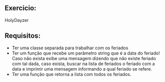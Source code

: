 ## Exercicio: 
HolyDayzer
## Requisitos:
- Ter uma classe separada para trabalhar com os feriados
- Ter um função que recebe um parâmetro string que é a data do feriado! Caso não exista exibe uma mensagem dizendo que não existe feriado com tal dada, caso exista, buscar na lista de feriados o feriado com a data e imprimir uma mensagem informando a qual feriado se refere.
- Ter uma função que retorna a lista com todos os feriados.